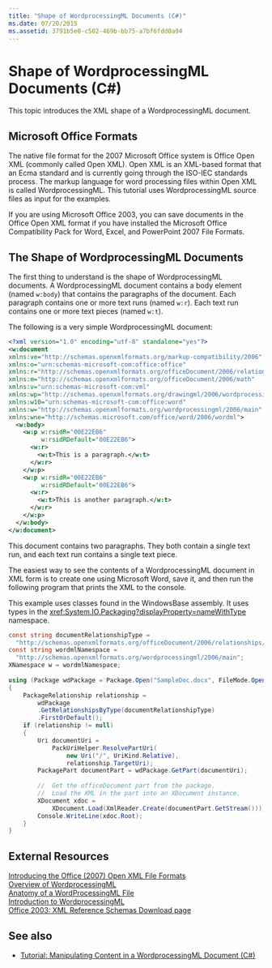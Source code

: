 ```yaml
---
title: "Shape of WordprocessingML Documents (C#)"
ms.date: 07/20/2015
ms.assetid: 3791b5e0-c502-469b-bb75-a7bf6fdd0a94
---
```

# Shape of WordprocessingML Documents (C#)
This topic introduces the XML shape of a WordprocessingML document.  
  
## Microsoft Office Formats  
 The native file format for the 2007 Microsoft Office system is Office Open XML (commonly called Open XML). Open XML is an XML-based format that an Ecma standard and is currently going through the ISO-IEC standards process. The markup language for word processing files within Open XML is called WordprocessingML. This tutorial uses WordprocessingML source files as input for the examples.  
  
 If you are using Microsoft Office 2003, you can save documents in the Office Open XML format if you have installed the Microsoft Office Compatibility Pack for Word, Excel, and PowerPoint 2007 File Formats.  
  
## The Shape of WordprocessingML Documents  
 The first thing to understand is the shape of WordprocessingML documents. A WordprocessingML document contains a body element (named `w:body`) that contains the paragraphs of the document. Each paragraph contains one or more text runs (named `w:r`). Each text run contains one or more text pieces (named `w:t`).  
  
 The following is a very simple WordprocessingML document:  
  
```xml  
<?xml version="1.0" encoding="utf-8" standalone="yes"?>  
<w:document  
xmlns:ve="http://schemas.openxmlformats.org/markup-compatibility/2006"  
xmlns:o="urn:schemas-microsoft-com:office:office"  
xmlns:r="http://schemas.openxmlformats.org/officeDocument/2006/relationships"  
xmlns:m="http://schemas.openxmlformats.org/officeDocument/2006/math"  
xmlns:v="urn:schemas-microsoft-com:vml"  
xmlns:wp="http://schemas.openxmlformats.org/drawingml/2006/wordprocessingDrawing"  
xmlns:w10="urn:schemas-microsoft-com:office:word"  
xmlns:w="http://schemas.openxmlformats.org/wordprocessingml/2006/main"  
xmlns:wne="http://schemas.microsoft.com/office/word/2006/wordml">  
  <w:body>  
    <w:p w:rsidR="00E22EB6"  
         w:rsidRDefault="00E22EB6">  
      <w:r>  
        <w:t>This is a paragraph.</w:t>  
      </w:r>  
    </w:p>  
    <w:p w:rsidR="00E22EB6"  
         w:rsidRDefault="00E22EB6">  
      <w:r>  
        <w:t>This is another paragraph.</w:t>  
      </w:r>  
    </w:p>  
  </w:body>  
</w:document>  
```  
  
 This document contains two paragraphs. They both contain a single text run, and each text run contains a single text piece.  
  
 The easiest way to see the contents of a WordprocessingML document in XML form is to create one using Microsoft Word, save it, and then run the following program that prints the XML to the console.  
  
 This example uses classes found in the WindowsBase assembly. It uses types in the <xref:System.IO.Packaging?displayProperty=nameWithType> namespace.  
  
```csharp  
const string documentRelationshipType =  
  "http://schemas.openxmlformats.org/officeDocument/2006/relationships/officeDocument";  
const string wordmlNamespace =  
  "http://schemas.openxmlformats.org/wordprocessingml/2006/main";  
XNamespace w = wordmlNamespace;  
  
using (Package wdPackage = Package.Open("SampleDoc.docx", FileMode.Open, FileAccess.Read))  
{  
    PackageRelationship relationship =  
        wdPackage  
        .GetRelationshipsByType(documentRelationshipType)  
        .FirstOrDefault();  
    if (relationship != null)  
    {  
        Uri documentUri =  
            PackUriHelper.ResolvePartUri(  
                new Uri("/", UriKind.Relative),  
                relationship.TargetUri);  
        PackagePart documentPart = wdPackage.GetPart(documentUri);  
  
        //  Get the officeDocument part from the package.  
        //  Load the XML in the part into an XDocument instance.  
        XDocument xdoc =  
            XDocument.Load(XmlReader.Create(documentPart.GetStream()));  
        Console.WriteLine(xdoc.Root);  
    }  
}  
```  
  
## External Resources  
 [Introducing the Office (2007) Open XML File Formats](https://docs.microsoft.com/previous-versions/office/developer/office-2007/aa338205%28v=office.12%29)  
 [Overview of WordprocessingML](https://docs.microsoft.com/previous-versions/office/developer/office-2003/aa212812%28v=office.11%29)  
 [Anatomy of a WordProcessingML File](http://officeopenxml.com/anatomyofOOXML.php)  
 [Introduction to WordprocessingML](https://ericwhite.com/blog/introduction-to-wordprocessingml-series/)  
 [Office 2003: XML Reference Schemas Download page](https://www.microsoft.com/download/details.aspx?id=101)  
  
## See also

- [Tutorial: Manipulating Content in a WordprocessingML Document (C#)](./shape-of-wordprocessingml-documents.md)
